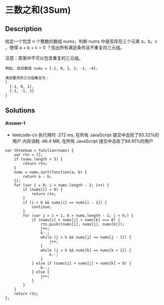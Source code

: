 # 三数之和(3Sum)

## Description

给定一个包含 n 个整数的数组 nums，判断 nums 中是否存在三个元素 a，b，c ，使得 a + b + c = 0 ？找出所有满足条件且不重复的三元组。

注意：答案中不可以包含重复的三元组。

```
例如, 给定数组 nums = [-1, 0, 1, 2, -1, -4]，

满足要求的三元组集合为：
[
  [-1, 0, 1],
  [-1, -1, 2]
]
```



## Solutions
#### Answer-1

- leetcode-cn
执行用时 :272 ms, 在所有 JavaScript 提交中击败了93.32%的用户
内存消耗 :46.4 MB, 在所有 JavaScript 提交中击败了84.91%的用户


```
var threeSum = function(nums) {
	var rtn = [];
	if (nums.length < 3) {
		return rtn;
	}
	nums = nums.sort(function(a, b) {
		return a - b;
	});
	for (var i = 0; i < nums.length - 2; i++) {
		if (nums[i] > 0) {
			return rtn;
		}
		if (i > 0 && nums[i] == nums[i - 1]) {
			continue;
		}
		for (var j = i + 1, k = nums.length - 1; j < k;) {
			if (nums[i] + nums[j] + nums[k] === 0) {
				rtn.push([nums[i], nums[j], nums[k]]);
				j++;
				k--;
				while (j < k && nums[j] == nums[j - 1]) {
					j++;
				}
				while (j < k && nums[k] == nums[k + 1]) {
					k--;
				}
			} else if (nums[i] + nums[j] + nums[k] > 0) {
				k--;
			} else {
				j++;
			}
		}
	}
	return rtn;
};
```
